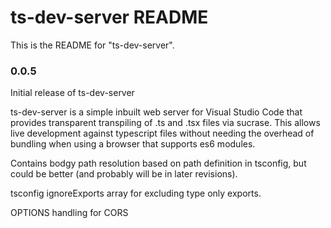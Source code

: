 # ts-dev-server README

This is the README for "ts-dev-server".

### 0.0.5

Initial release of ts-dev-server

ts-dev-server is a simple inbuilt web server for Visual Studio Code that provides transparent transpiling of .ts and .tsx files via sucrase. This allows live development
against typescript files without needing the overhead of bundling when using a browser that supports es6 modules.

Contains bodgy path resolution based on path definition in tsconfig, but could be better (and probably will be in later revisions).

tsconfig ignoreExports array for excluding type only exports.

OPTIONS handling for CORS